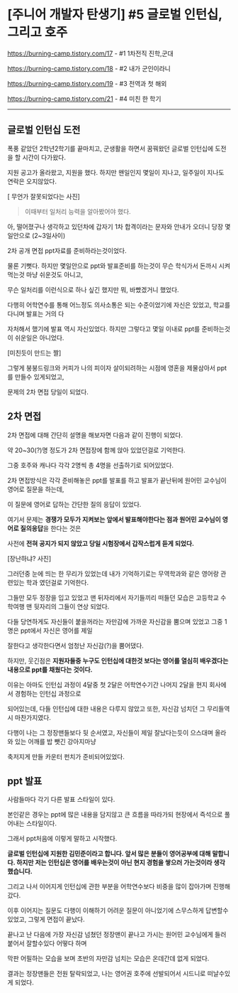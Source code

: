 # [주니어 개발자 탄생기] #5 글로벌 인턴십, 그리고 호주

https://burning-camp.tistory.com/17 - #1 1차전직 진학,군대

https://burning-camp.tistory.com/18 - #2 내가 군인이라니

https://burning-camp.tistory.com/19 - #3 전역과 첫 해외

https://burning-camp.tistory.com/21 - #4 미친 한 학기

----



## 글로벌 인턴십 도전

폭풍 같았던 2학년2학기를 끝마치고, 군생활을 하면서 꿈꿔왔던 글로벌 인턴십에 도전을 할 시간이 다가왔다.

지원 공고가 올라왔고, 지원을 했다. 하지만 왠일인지 몇일이 지나고, 일주일이 지나도 연락은 오지않았다.

[ 무언가 잘못되었다는 사진]

> 이때부터 일처리 능력을 알아봤어야 했다.

아, 떨어졌구나 생각하고 있던차에 갑자기 1차 합격이라는 문자와 안내가 오더니 당장 몇일안으로 (2~3일사이)

2차 공개 면접 ppt자료를 준비하라는것이었다.

물론 기뻣다. 하지만 몇일안으로 ppt와 발표준비를 하는것이 무슨 학식가서 돈까시 시켜먹는것 마냥 쉬운것도 아니고,

무슨 일처리를 이런식으로 하나 싶긴 했지만 뭐, 바빴겠거니 했었다.

다행히 어학연수를 통해 어느정도 의사소통은 되는 수준이었기에 자신은 있었고, 학교를 다니며 발표는 거의 다 

자처해서 했기에 발표 역시 자신있었다. 하지만 그렇다고 몇일 이내로 ppt를 준비하는것이 쉬운일은 아니었다.

[미친듯이 만드는 짤]

그렇게 붕붕드링크와 커피가 나의 피이자 살이되려하는 시점에 영혼을 제물삼아서 ppt를 만들수 있게되었고, 

문제의 2차 면접 당일이 되었다.



## 2차 면접

2차 면접에 대해 간단히 설명을 해보자면 다음과 같이 진행이 되었다.

약 20~30(?)명 정도가 2차 면접장에 함께 앉아 있었던걸로 기억한다.

그중 호주와 캐나다 각각 2명씩 총 4명을 선출하기로 되어있었다.

2차 면접방식은 각각 준비해놓은 ppt를 발표를 하고 발표가 끝난뒤에 원어민 교수님이 영어로 질문을 하는데,

이 질문에 영어로 답하는 간단한 질의 응답이 있었다.

여기서 문제는 **경쟁가 모두가 지켜보는 앞에서 발표해야한다는 점과 원어민 교수님이 영어로 질의응답**을 한다는 것은

사전에 **전혀 공지가 되지 않았고 당일 시험장에서 갑작스럽게 듣게 되었다.**

[장난하냐? 사진]

그러던중 눈에 띄는 한 무리가 있었는데 내가 기억하기로는 무역학과와 같은 영어랑 관련있는 학과 였던걸로 기억한다.

그들만 모두 정장을 입고 있었고 맨 뒤자리에서 자기들끼리 떠들던 모습은 고등학교 수학여행 맨 뒷자리의 그들이 연상 되었다.

다들 당연하게도 자신들이 붙을꺼라는 자만감에 가까운 자신감을 뿜으며 있었고 그중 1명은 ppt에서 자신은 영어를 제일

잘한다고 생각한다면서 엄청난 자신감(?)을 뿜어댔다.

하지만, 웃긴점은 **지원자들중 누구도 인턴십에 대한것 보다는 영어를 열심히 배우겠다는 내용으로 ppt를 채웠다는 것이다.**

이유는 아마도 인턴십 과정이 4달중 첫 2달은 어학연수기간 나머지 2달을 현지 회사에서 경험하는 인턴십 과정으로

되어있는데, 다들 인턴십에 대한 내용은 다루지 않았고 또한, 자신감 넘치던 그 무리들역시 마찬가지였다.

다행이 나는 그 정장맨들보다 뒷 순서였고, 자신들이 제일 잘났다는듯이 으스대며 올라와 있는 어깨를 밥 뺏긴 강아지마냥

축저지게 만들 카운터 펀치가 준비되어있었다.



## ppt 발표

사람들마다 각기 다른 발표 스타일이 있다.

본인같은 경우는 ppt에 많은 내용을 담지않고 큰 흐름을 따라가되 현장에서 즉석으로 풀어내는 스타일이다.

그래서 ppt처음에 이렇게 말하고 시작했다.

**글로벌 인턴십에 지원한 김민준이라고 합니다. 앞서 많은 분들이 영어공부에 대해 말합니다. 하지만 저는 인턴십은 영어를 배우는것이 아닌 현지 경험을 쌓으러 가는것이라 생각했습니다.**

그리고 나서 이어지게 인턴십에 관한 부분을 어학연수보다 비중을 많이 잡아가며 진행해갔다.

이후 이어지는 질문도 다행이 이해하기 어려운 질문이 아니었기에 스무스하게 답변할수 있었고, 그렇게 면접이 끝났다.

끝나고 난 다음에 가장 자신감 넘쳤던 정장맨이 끝나고 가시는 원어민 교수님에게 들러붙어서 잘할수있다 어떻다 하며

막판 어필하는 모습을 보며 초반의 자만감 넘치는 모습은 온데간데 없게 되었다.

결과는 정장맨들은 전원 탈락되었고, 나는 영어권 호주에 선발되어서 시드니로 떠날수있게 되었다.

































